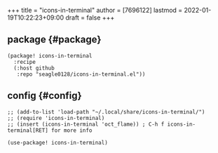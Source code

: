 +++
title = "icons-in-terminal"
author = [7696122]
lastmod = 2022-01-19T10:22:23+09:00
draft = false
+++

## package {#package}

```elisp
(package! icons-in-terminal
  :recipe
  (:host github
   :repo "seagle0128/icons-in-terminal.el"))
```


## config {#config}

```elisp
;; (add-to-list 'load-path "~/.local/share/icons-in-terminal/")
;; (require 'icons-in-terminal)
;; (insert (icons-in-terminal 'oct_flame)) ; C-h f icons-in-terminal[RET] for more info

(use-package! icons-in-terminal)
```
